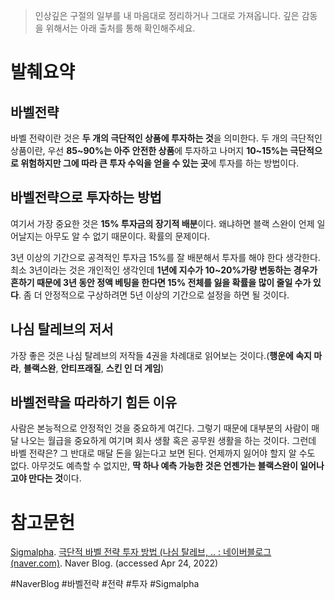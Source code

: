 > 인상깊은 구절의 일부를 내 마음대로 정리하거나 그대로 가져옵니다. 깊은 감동을 위해서는 아래 출처를 통해 확인해주세요.

# 발췌요약

## 바벨전략

바벨 전략이란 것은 **두 개의 극단적인 상품에 투자하는 것**을 의미한다. 두 개의 극단적인 상품이란, 우선 **85~90%는 아주 안전한 상품**에 투자하고 나머지 **10~15%는 극단적으로 위험하지만 그에 따라 큰 투자 수익을 얻을 수 있는 곳**에 투자를 하는 방법이다.

## 바벨전략으로 투자하는 방법

여기서 가장 중요한 것은 **15% 투자금의 장기적 배분**이다. 왜냐하면 블랙 스완이 언제 일어날지는 아무도 알 수 없기 때문이다. 확률의 문제이다.

3년 이상의 기간으로 공격적인 투자금 15%를 잘 배분해서 투자를 해야 한다 생각한다. 최소 3년이라는 것은 개인적인 생각인데 **1년에 지수가 10~20%가량 변동하는 경우가 흔하기 때문에 3년 동안 정액 베팅을 한다면 15% 전체를 잃을 확률을 많이 줄일 수가 있다**. 좀 더 안정적으로 구상하려면 5년 이상의 기간으로 설정을 하면 될 것이다.

## 나심 탈레브의 저서

가장 좋은 것은 나심 탈레브의 저작들 4권을 차례대로 읽어보는 것이다.(**행운에 속지 마라**, **블랙스완**, **안티프래질**, **스킨 인 더 게임**)

## 바벨전략을 따라하기 힘든 이유

사람은 본능적으로 안정적인 것을 중요하게 여긴다. 그렇기 때문에 대부분의 사람이 매달 나오는 월급을 중요하게 여기며 회사 생활 혹은 공무원 생활을 하는 것이다. 그런데 바벨 전략은? 그 반대로 매달 돈을 잃는다고 보면 된다. 언제까지 잃어야 할지 알 수도 없다. 아무것도 예측할 수 없지만, **딱 하나 예측 가능한 것은 언젠가는 블랙스완이 일어나고야 만다는 것**이다.

# 참고문헌

[Sigmalpha](https://blog.naver.com/pyhsss). [극단적 바벨 전략 투자 방법 (나심 탈레브, .. : 네이버블로그 (naver.com)](https://blog.naver.com/pyhsss/221934941798). Naver Blog. (accessed Apr 24, 2022)

#NaverBlog #바벨전략 #전략 #투자 #Sigmalpha